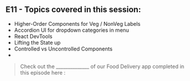 ## E11 - Topics covered in this session:

- Higher-Order Components for Veg / NonVeg Labels
- Accordion UI for dropdown categories in menu
- React DevTools
- Lifting the State up
- Controlled vs Uncontrolled Components
- 

>  Check out the ______________ of our Food Delivery app completed in this episode here : 
